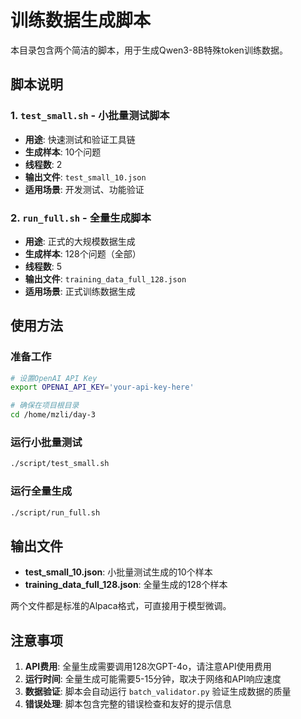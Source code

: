 # 训练数据生成脚本

本目录包含两个简洁的脚本，用于生成Qwen3-8B特殊token训练数据。

## 脚本说明

### 1. `test_small.sh` - 小批量测试脚本
- **用途**: 快速测试和验证工具链
- **生成样本**: 10个问题
- **线程数**: 2
- **输出文件**: `test_small_10.json`
- **适用场景**: 开发测试、功能验证

### 2. `run_full.sh` - 全量生成脚本  
- **用途**: 正式的大规模数据生成
- **生成样本**: 128个问题（全部）
- **线程数**: 5
- **输出文件**: `training_data_full_128.json`
- **适用场景**: 正式训练数据生成

## 使用方法

### 准备工作
```bash
# 设置OpenAI API Key
export OPENAI_API_KEY='your-api-key-here'

# 确保在项目根目录
cd /home/mzli/day-3
```

### 运行小批量测试
```bash
./script/test_small.sh
```

### 运行全量生成
```bash
./script/run_full.sh
```

## 输出文件

- **test_small_10.json**: 小批量测试生成的10个样本
- **training_data_full_128.json**: 全量生成的128个样本

两个文件都是标准的Alpaca格式，可直接用于模型微调。

## 注意事项

1. **API费用**: 全量生成需要调用128次GPT-4o，请注意API使用费用
2. **运行时间**: 全量生成可能需要5-15分钟，取决于网络和API响应速度
3. **数据验证**: 脚本会自动运行 `batch_validator.py` 验证生成数据的质量
4. **错误处理**: 脚本包含完整的错误检查和友好的提示信息 
